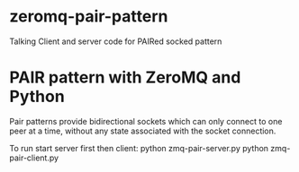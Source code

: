 # zeromq-pair-pattern
Talking Client and server code for PAIRed socked pattern

<h1>PAIR pattern with ZeroMQ and Python</h1>
<p>Pair patterns provide bidirectional sockets which can only connect to one peer at a time, without any state associated with the socket connection.</p>

To run start server first then client:
python zmq-pair-server.py <port>
python zmq-pair-client.py <port>

